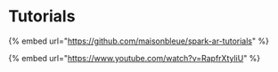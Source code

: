 # Tutorials



{% embed url="https://github.com/maisonbleue/spark-ar-tutorials" %}



{% embed url="https://www.youtube.com/watch?v=RapfrXtyliU" %}



